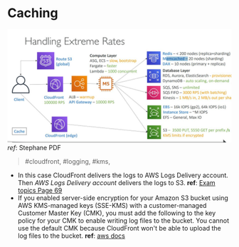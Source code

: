 # Caching

![AWS Cache Options!](SAP.CACHE.DIAG.001.JPG "AWS Cache Options")
_ref_: Stephane PDF

> #cloudfront,  #logging, #kms,
   
* In this case CloudFront delivers the logs to AWS Logs Delivery account. Then *AWS Logs Delivery account* delivers the logs to S3. __ref__: [Exam topics Page 69](https://www.examtopics.com/exams/amazon/aws-certified-solutions-architect-professional/view/69/#:~:text=in%20this%20case%20cloudfront%20delivers%20the%20logs%20to%20aws%20logs%20delivery%20account.%20then%20aws%20logs%20delivery%20account%20delivers%20the%20logs%20to%20s3)
* If you enabled server-side encryption for your Amazon S3 bucket using AWS KMS-managed keys (SSE-KMS) with a customer-managed Customer Master Key (CMK), you must add the following to the key policy for your CMK to enable writing log files to the bucket. You cannot use the default CMK because CloudFront won't be able to upload the log files to the bucket. __ref__: [aws docs](https://docs.aws.amazon.com/AmazonCloudFront/latest/DeveloperGuide/AccessLogs.html#:~:text=for%20the%20bucket-,When%20you%20create%20or,files%20to%20the%20bucket,-.%20If%20your%0A%20%20%20%20%20%20%20%20%20%20%20%20%20%20%20%20%20%20%20%20%20%20%20%20%20%20%20%20%20%20%20%20%20%20%20%20%20%20%20%20%20%20%20%20%20%09%09%09%09%09%09account)
